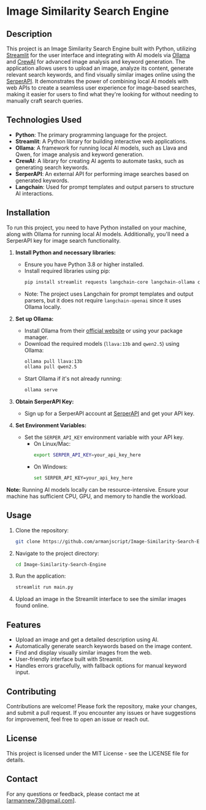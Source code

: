 # Image Similarity Search Engine

## Description

This project is an Image Similarity Search Engine built with Python, utilizing [Streamlit](https://streamlit.io/) for the user interface and integrating with AI models via [Ollama](https://ollama.com/) and [CrewAI](https://www.crewai.com/) for advanced image analysis and keyword generation. The application allows users to upload an image, analyze its content, generate relevant search keywords, and find visually similar images online using the [SerperAPI](https://serper.dev/). It demonstrates the power of combining local AI models with web APIs to create a seamless user experience for image-based searches, making it easier for users to find what they're looking for without needing to manually craft search queries.

## Technologies Used

- **Python**: The primary programming language for the project.
- **Streamlit**: A Python library for building interactive web applications.
- **Ollama**: A framework for running local AI models, such as Llava and Qwen, for image analysis and keyword generation.
- **CrewAI**: A library for creating AI agents to automate tasks, such as generating search keywords.
- **SerperAPI**: An external API for performing image searches based on generated keywords.
- **Langchain**: Used for prompt templates and output parsers to structure AI interactions.

## Installation

To run this project, you need to have Python installed on your machine, along with Ollama for running local AI models. Additionally, you'll need a SerperAPI key for image search functionality.

1. **Install Python and necessary libraries:**
   - Ensure you have Python 3.8 or higher installed.
   - Install required libraries using pip:
     ```bash
     pip install streamlit requests langchain-core langchain-ollama crewai
     ```
   - Note: The project uses Langchain for prompt templates and output parsers, but it does not require `langchain-openai` since it uses Ollama locally.

2. **Set up Ollama:**
   - Install Ollama from their [official website](https://ollama.com/) or using your package manager.
   - Download the required models (`llava:13b` and `qwen2.5`) using Ollama:
     ```bash
     ollama pull llava:13b
     ollama pull qwen2.5
     ```
   - Start Ollama if it's not already running:
     ```bash
     ollama serve
     ```

3. **Obtain SerperAPI Key:**
   - Sign up for a SerperAPI account at [SerperAPI](https://serper.dev/) and get your API key.

4. **Set Environment Variables:**
   - Set the `SERPER_API_KEY` environment variable with your API key.
     - On Linux/Mac:
       ```bash
       export SERPER_API_KEY=your_api_key_here
       ```
     - On Windows:
       ```bash
       set SERPER_API_KEY=your_api_key_here
       ```

**Note:** Running AI models locally can be resource-intensive. Ensure your machine has sufficient CPU, GPU, and memory to handle the workload.

## Usage

1. Clone the repository:
   ```bash
   git clone https://github.com/armanjscript/Image-Similarity-Search-Engine.git
   ```

2. Navigate to the project directory:
   ```bash
   cd Image-Similarity-Search-Engine
   ```

3. Run the application:
   ```bash
   streamlit run main.py
   ```

4. Upload an image in the Streamlit interface to see the similar images found online.

## Features

- Upload an image and get a detailed description using AI.
- Automatically generate search keywords based on the image content.
- Find and display visually similar images from the web.
- User-friendly interface built with Streamlit.
- Handles errors gracefully, with fallback options for manual keyword input.

## Contributing

Contributions are welcome! Please fork the repository, make your changes, and submit a pull request. If you encounter any issues or have suggestions for improvement, feel free to open an issue or reach out.

## License

This project is licensed under the MIT License - see the LICENSE file for details.

## Contact

For any questions or feedback, please contact me at [armannew73@gmail.com].
